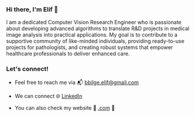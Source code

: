 ### Hi there, I'm Elif :slightly_smiling_face: 

I am a dedicated Computer Vision Research Engineer who is passionate about developing advanced algorithms to translate R&D projects in medical image analysis into practical applications. My goal is to contribute to a supportive community of like-minded individuals, providing ready-to-use projects for pathologists, and creating robust systems that empower healthcare professionals to deliver enhanced care.

### Let's connect!

- Feel free to reach me via :mailbox_with_mail: bbilge.elif@gmail.com

- We can connect 🌐 <a href="https://www.linkedin.com/in/elifbilge/">LinkedIn</a> 

- You can also check my website :dizzy: <a href="https://.com/](https://bilgeelif.github.io/">.com</a> :dizzy:
